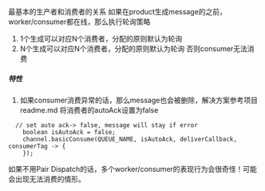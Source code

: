 最基本的生产者和消费者的关系
如果在product生成message的之前，worker/consumer都在线，那么执行轮询策略
1. 1个生成可以对应N个消费者，分配的原则默认为轮询
2. N个生成可以对应N个消费者，分配的原则默认为轮询
否则consumer无法消费

##### 特性
1. 如果consumer消费异常的话，那么message也会被删除，解决方案参考项目readme.md
将消费者的autoAck设置为false
```
  // set auto ack-> false, message will stay if error
    boolean isAutoAck = false;
    channel.basicConsume(QUEUE_NAME, isAutoAck, deliverCallback, consumerTag -> {
    });
```
如果不用Pair Dispatch的话，多个worker/consumer的表现行为会很奇怪！可能会出现无法消费的情形。
